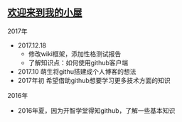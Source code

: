 ## [欢迎来到我的小屋](https://github.com/shuiyibuyi/shuiyibuyi.github.io/wiki)         
      

2017年      
- 2017.12.18   
  - 修改wiki框架，添加性格测试报告
  - 了解知识点：如何使用github客户端
- 2017.10  萌生将githu搭建成个人博客的想法        
- 2017年初  希望借助github想要学习更多技术方面的知识          

      
2016年               
- 2016年夏，因为开智学堂得知github，了解一些基本知识    









